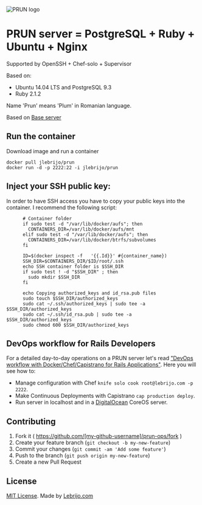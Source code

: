 ![PRUN logo](http://blog.lebrijo.com/wp-content/uploads/2014/10/logo-plumbadge-150x150.png)

# PRUN server = PostgreSQL + Ruby + Ubuntu + Nginx

Supported by OpenSSH + Chef-solo + Supervisor

Based on:

* Ubuntu 14.04 LTS and PostgreSQL 9.3
* Ruby 2.1.2

Name 'Prun' means 'Plum' in Romanian language.

Based on [Base server](https://registry.hub.docker.com/u/jlebrijo/base/)

## Run the container

Download image and run a container

```
docker pull jlebrijo/prun
docker run -d -p 2222:22 -i jlebrijo/prun
```

## Inject your SSH public key:

In order to have SSH access you have to copy your public keys into the container. I recommend the following script:

```
      # Container folder
      if sudo test -d "/var/lib/docker/aufs"; then
        CONTAINERS_DIR=/var/lib/docker/aufs/mnt
      elif sudo test -d "/var/lib/docker/aufs"; then
        CONTAINERS_DIR=/var/lib/docker/btrfs/subvolumes
      fi

      ID=$(docker inspect -f   '{{.Id}}' #{container_name})
      SSH_DIR=$CONTAINERS_DIR/$ID/root/.ssh
      echo SSH container folder is $SSH_DIR
      if sudo test ! -d "$SSH_DIR" ; then
        sudo mkdir $SSH_DIR
      fi

      echo Copying authorized_keys and id_rsa.pub files
      sudo touch $SSH_DIR/authorized_keys
      sudo cat ~/.ssh/authorized_keys | sudo tee -a $SSH_DIR/authorized_keys
      sudo cat ~/.ssh/id_rsa.pub | sudo tee -a $SSH_DIR/authorized_keys
      sudo chmod 600 $SSH_DIR/authorized_keys
```

## DevOps workflow for Rails Developers

For a detailed day-to-day operations on a PRUN server let's read ["DevOps workflow with Docker/Chef/Capistrano for Rails Applications"](http://blog.lebrijo.com/?p=587). Here you will see how to:

* Manage configuration with Chef `knife solo cook root@lebrijo.com -p 2222`.
* Make Continuous Deployments with Capistrano `cap production deploy`.
* Run server in localhost and in a [DigitalOcean](https://www.digitalocean.com/?refcode=704e0b409e24) CoreOS server.

## Contributing

1. Fork it ( https://github.com/[my-github-username]/prun-ops/fork )
2. Create your feature branch (`git checkout -b my-new-feature`)
3. Commit your changes (`git commit -am 'Add some feature'`)
4. Push to the branch (`git push origin my-new-feature`)
5. Create a new Pull Request

## License

[MIT License](http://opensource.org/licenses/MIT). Made by [Lebrijo.com](http://lebrijo.com)

